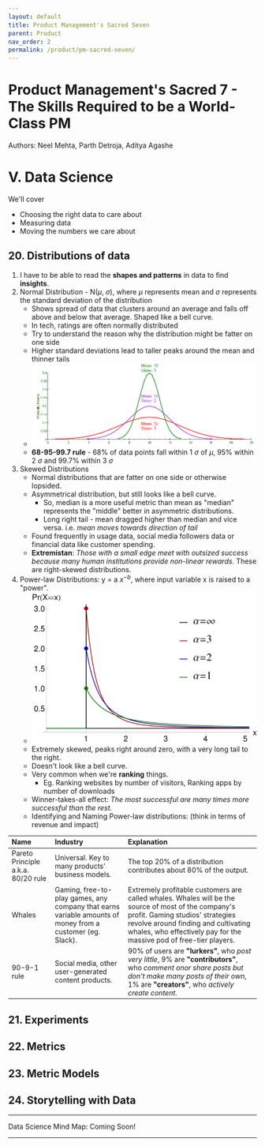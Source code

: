 ```yaml
---
layout: default
title: Product Management's Sacred Seven
parent: Product
nav_order: 2
permalink: /product/pm-sacred-seven/
---
```


# Product Management's Sacred 7 - The Skills Required to be a World-Class PM

Authors: Neel Mehta, Parth Detroja, Aditya Agashe

# V. Data Science

We'll cover
- Choosing the right data to care about
- Measuring data
- Moving the numbers we care about

## 20. Distributions of data

1. I have to be able to read the **shapes and patterns** in data to find **insights**.
2. Normal Distribution - N($\mu$, $\sigma$), where $\mu$ represents mean and $\sigma$ represents the standard deviation of the distribution
    - Shows spread of data that clusters around an average and falls off above and below that average. Shaped like a bell curve.
    - In tech, ratings are often normally distributed
    - Try to understand the reason why the distribution might be fatter on one side
    - Higher standard deviations lead to taller peaks around the mean and thinner tails
    - ![Different SDs](images/same-u-different-sd.png)
    - **68-95-99.7 rule** - 68% of data points fall within 1 $\sigma$ of $\mu$, 95% within 2 $\sigma$ and 99.7% within 3 $\sigma$
3. Skewed Distributions
    - Normal distributions that are fatter on one side or otherwise lopsided. 
    - Asymmetrical distribution, but still looks like a bell curve.
        - So, median is a more useful metric than mean as "median" represents the "middle" better in asymmetric distributions.
        - Long right tail - mean dragged higher than median and vice versa. i.e. *mean moves towards direction of tail*
    - Found frequently in usage data, social media followers data or financial data like customer spending.
    - **Extremistan**: *Those with a small edge meet with outsized success because many human institutions provide non-linear rewards.* These are right-skewed distributions.
4. Power-law Distributions: y = a $x^{-b}$, where input variable x is raised to a "power".
    - ![Power law distributions](images/power-law-distributions.png)
    - Extremely skewed, peaks right around zero, with a very long tail to the right.
    - Doesn't look like a bell curve.
    - Very common when we're **ranking** things.
        - Eg. Ranking websites by number of visitors, Ranking apps by number of downloads
    - Winner-takes-all effect: *The most successful are many times more successful than the rest.* 
    - Identifying and Naming Power-law distributions: (think in terms of revenue and impact)

| Name                               | Industry                    | Explanation                                                                     |
|:-----------------------------------|:----------------------------|:-------------------------------------------------------------------------------|
| Pareto Principle a.k.a. 80/20 rule | Universal. Key to many products' business models. | The top 20% of a distribution contributes about 80% of the output. |
| Whales                             | Gaming, free-to-play games, any company that earns variable amounts of money from a customer (eg. Slack).  | Extremely profitable customers are called whales. Whales will be the source of most of the company's profit. Gaming studios' strategies revolve around finding and cultivating whales, who effectively pay for the massive pod of free-tier players. |
| 90-9-1 rule                        | Social media, other user-generated content products. | 90% of users are  **"lurkers"**, who *post very little*, 9% are **"contributors"**, who *comment onor share posts but don't make many posts of their own*, 1% are **"creators"**, who *actively create content*. |



## 21. Experiments



## 22. Metrics



## 23. Metric Models



## 24. Storytelling with Data



----------------------------------------------------------------------------------------------------------------------------------

Data Science Mind Map: Coming Soon!

----------------------------------------------------------------------------------------------------------------------------------